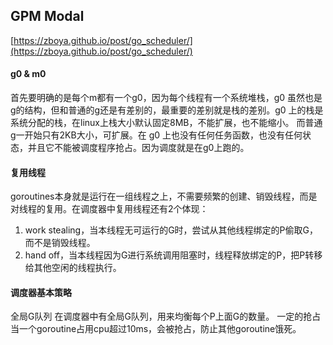 ## GPM Modal

[https://zboya.github.io/post/go_scheduler/](https://zboya.github.io/post/go_scheduler/)


#### g0 & m0

首先要明确的是每个m都有一个g0，因为每个线程有一个系统堆栈，g0 虽然也是g的结构，但和普通的g还是有差别的，最重要的差别就是栈的差别。g0 上的栈是系统分配的栈，在linux上栈大小默认固定8MB，不能扩展，也不能缩小。 而普通g一开始只有2KB大小，可扩展。在 g0 上也没有任何任务函数，也没有任何状态，并且它不能被调度程序抢占。因为调度就是在g0上跑的。


#### 复用线程

goroutines本身就是运行在一组线程之上，不需要频繁的创建、销毁线程，而是对线程的复用。在调度器中复用线程还有2个体现：  
1. work stealing，当本线程无可运行的G时，尝试从其他线程绑定的P偷取G，而不是销毁线程。   
2. hand off，当本线程因为G进行系统调用阻塞时，线程释放绑定的P，把P转移给其他空闲的线程执行。  

#### 调度器基本策略

全局G队列 在调度器中有全局G队列，用来均衡每个P上面G的数量。
一定的抢占 当一个goroutine占用cpu超过10ms，会被抢占，防止其他goroutine饿死。